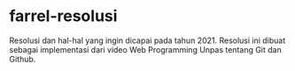 # farrel-resolusi
Resolusi dan hal-hal yang ingin dicapai pada tahun 2021.
Resolusi ini dibuat sebagai implementasi dari video Web Programming Unpas tentang Git dan Github.
